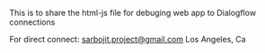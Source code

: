 This is to share the html-js file for debuging web app to Dialogflow connections

For direct connect:
sarbojit.project@gmail.com
Los Angeles, Ca